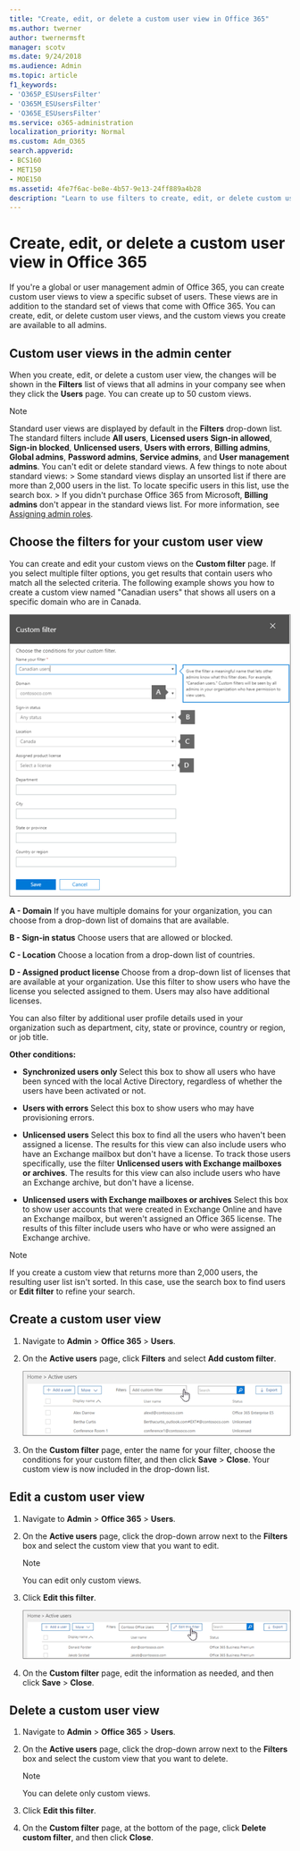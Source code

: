 ```yaml
---
title: "Create, edit, or delete a custom user view in Office 365"
ms.author: twerner
author: twernermsft
manager: scotv
ms.date: 9/24/2018
ms.audience: Admin
ms.topic: article
f1_keywords:
- 'O365P_ESUsersFilter'
- 'O365M_ESUsersFilter'
- 'O365E_ESUsersFilter'
ms.service: o365-administration
localization_priority: Normal
ms.custom: Adm_O365
search.appverid:
- BCS160
- MET150
- MOE150
ms.assetid: 4fe7f6ac-be8e-4b57-9e13-24ff889a4b28
description: "Learn to use filters to create, edit, or delete custom user view in Office 365."
---
```


# Create, edit, or delete a custom user view in Office 365

If you're a global or user management admin of Office 365, you can create custom user views to view a specific subset of users. These views are in addition to the standard set of views that come with Office 365. You can create, edit, or delete custom user views, and the custom views you create are available to all admins.
  
## Custom user views in the admin center
<a name="Admincenterpreview"> </a>

When you create, edit, or delete a custom user view, the changes will be shown in the **Filters** list of views that all admins in your company see when they click the **Users** page. You can create up to 50 custom views. 
  
> [!NOTE]
>  Standard user views are displayed by default in the **Filters** drop-down list. The standard filters include **All users**, **Licensed users** **Sign-in allowed**, **Sign-in blocked**, **Unlicensed users**, **Users with errors**, **Billing admins**, **Global admins**, **Password admins**, **Service admins**, and **User management admins**. You can't edit or delete standard views. A few things to note about standard views: >  Some standard views display an unsorted list if there are more than 2,000 users in the list. To locate specific users in this list, use the search box. >  If you didn't purchase Office 365 from Microsoft, **Billing admins** don't appear in the standard views list. For more information, see [Assigning admin roles](assign-admin-roles.md). 
  
## Choose the filters for your custom user view
<a name="Admincenterpreview"> </a>

You can create and edit your custom views on the **Custom filter** page. If you select multiple filter options, you get results that contain users who match all the selected criteria. The following example shows you how to create a custom view named "Canadian users" that shows all users on a specific domain who are in Canada. 
  
![Custom filter conditions](../media/0fbf9bcb-b467-4a74-aae9-4bf467f32ad3.png)
  
 **A - Domain** If you have multiple domains for your organization, you can choose from a drop-down list of domains that are available. 
  
 **B - Sign-in status** Choose users that are allowed or blocked. 
  
 **C - Location** Choose a location from a drop-down list of countries. 
  
 **D - Assigned product license** Choose from a drop-down list of licenses that are available at your organization. Use this filter to show users who have the license you selected assigned to them. Users may also have additional licenses. 
  
You can also filter by additional user profile details used in your organization such as department, city, state or province, country or region, or job title.
  
 **Other conditions:**
  
- **Synchronized users only** Select this box to show all users who have been synced with the local Active Directory, regardless of whether the users have been activated or not. 
    
- **Users with errors** Select this box to show users who may have provisioning errors. 
    
- **Unlicensed users** Select this box to find all the users who haven't been assigned a license. The results for this view can also include users who have an Exchange mailbox but don't have a license. To track those users specifically, use the filter **Unlicensed users with Exchange mailboxes or archives**. The results for this view can also include users who have an Exchange archive, but don't have a license.
    
- **Unlicensed users with Exchange mailboxes or archives** Select this box to show user accounts that were created in Exchange Online and have an Exchange mailbox, but weren't assigned an Office 365 license. The results of this filter include users who have or who were assigned an Exchange archive. 
    
> [!NOTE]
> If you create a custom view that returns more than 2,000 users, the resulting user list isn't sorted. In this case, use the search box to find users or **Edit filter** to refine your search. 
  
## Create a custom user view
<a name="Admincenterpreview"> </a>

1. Navigate to **Admin** \> **Office 365** \> **Users**.
    
2. On the **Active users** page, click **Filters** and select **Add custom filter**.
    
    ![Add custom filter](../media/a16229d7-0476-4559-a637-43532c410726.png)
  
3. On the **Custom filter** page, enter the name for your filter, choose the conditions for your custom filter, and then click **Save** \> **Close**. Your custom view is now included in the drop-down list.
    
## Edit a custom user view
<a name="Admincenterpreview"> </a>

1. Navigate to **Admin** \> **Office 365** \> **Users**.
    
2. On the **Active users** page, click the drop-down arrow next to the **Filters** box and select the custom view that you want to edit. 
    
    > [!NOTE]
    > You can edit only custom views. 
  
3. Click **Edit this filter**.
    
    ![Delete custom filter](../media/115f62a6-2224-418c-888e-2374dcfd7f57.png)
  
4. On the **Custom filter** page, edit the information as needed, and then click **Save** \> **Close**.
    
## Delete a custom user view
<a name="Admincenterpreview"> </a>

1. Navigate to **Admin** \> **Office 365** \> **Users**.
    
2. On the **Active users** page, click the drop-down arrow next to the **Filters** box and select the custom view that you want to delete. 
    
    > [!NOTE]
    > You can delete only custom views. 
  
3. Click **Edit this filter**.
    
4. On the **Custom filter** page, at the bottom of the page, click **Delete custom filter**, and then click **Close**.
    

